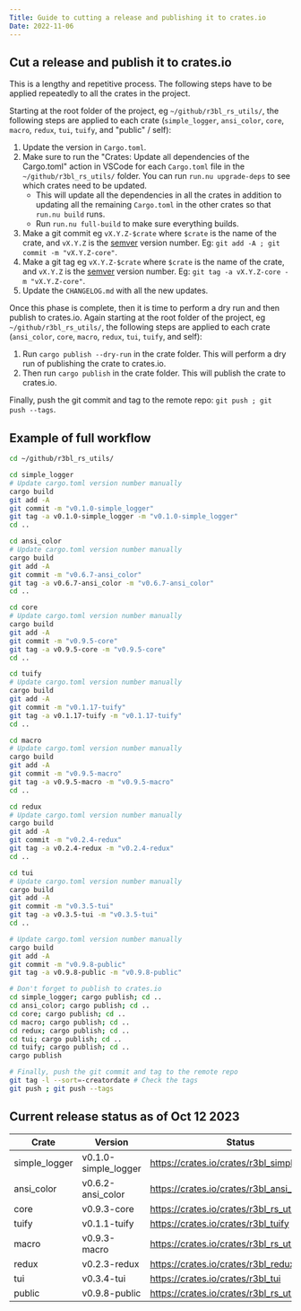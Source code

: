 ```yaml
---
Title: Guide to cutting a release and publishing it to crates.io
Date: 2022-11-06
---
```


## Cut a release and publish it to crates.io

This is a lengthy and repetitive process. The following steps have to be applied repeatedly to all
the crates in the project.

Starting at the root folder of the project, eg `~/github/r3bl_rs_utils/`, the following steps are
applied to each crate (`simple_logger`, `ansi_color`, `core`, `macro`, `redux`, `tui`, `tuify`, and
"public" / self):

1. Update the version in `Cargo.toml`.
2. Make sure to run the "Crates: Update all dependencies of the Cargo.toml" action in VSCode for
   each `Cargo.toml` file in the `~/github/r3bl_rs_utils/` folder. You can run `run.nu upgrade-deps`
   to see which crates need to be updated.
   - This will update all the dependencies in all the crates in addition to updating all the
     remaining `Cargo.toml` in the other crates so that `run.nu build` runs.
   - Run `run.nu full-build` to make sure everything builds.
3. Make a git commit eg `vX.Y.Z-$crate` where `$crate` is the name of the crate, and `vX.Y.Z` is the
   [semver](https://semver.org/) version number. Eg: `git add -A ; git commit -m "vX.Y.Z-core"`.
4. Make a git tag eg `vX.Y.Z-$crate` where `$crate` is the name of the crate, and `vX.Y.Z` is the
   [semver](https://semver.org/) version number. Eg: `git tag -a vX.Y.Z-core -m "vX.Y.Z-core"`.
5. Update the `CHANGELOG.md` with all the new updates.

Once this phase is complete, then it is time to perform a dry run and then publish to crates.io.
Again starting at the root folder of the project, eg `~/github/r3bl_rs_utils/`, the following steps
are applied to each crate (`ansi_color`, `core`, `macro`, `redux`, `tui`, `tuify`, and self):

1. Run `cargo publish --dry-run` in the crate folder. This will perform a dry run of publishing the
   crate to crates.io.
2. Then run `cargo publish` in the crate folder. This will publish the crate to crates.io.

Finally, push the git commit and tag to the remote repo: `git push ; git push --tags`.

## Example of full workflow

```sh
cd ~/github/r3bl_rs_utils/

cd simple_logger
# Update cargo.toml version number manually
cargo build
git add -A
git commit -m "v0.1.0-simple_logger"
git tag -a v0.1.0-simple_logger -m "v0.1.0-simple_logger"
cd ..

cd ansi_color
# Update cargo.toml version number manually
cargo build
git add -A
git commit -m "v0.6.7-ansi_color"
git tag -a v0.6.7-ansi_color -m "v0.6.7-ansi_color"
cd ..

cd core
# Update cargo.toml version number manually
cargo build
git add -A
git commit -m "v0.9.5-core"
git tag -a v0.9.5-core -m "v0.9.5-core"
cd ..

cd tuify
# Update cargo.toml version number manually
cargo build
git add -A
git commit -m "v0.1.17-tuify"
git tag -a v0.1.17-tuify -m "v0.1.17-tuify"
cd ..

cd macro
# Update cargo.toml version number manually
cargo build
git add -A
git commit -m "v0.9.5-macro"
git tag -a v0.9.5-macro -m "v0.9.5-macro"
cd ..

cd redux
# Update cargo.toml version number manually
cargo build
git add -A
git commit -m "v0.2.4-redux"
git tag -a v0.2.4-redux -m "v0.2.4-redux"
cd ..

cd tui
# Update cargo.toml version number manually
cargo build
git add -A
git commit -m "v0.3.5-tui"
git tag -a v0.3.5-tui -m "v0.3.5-tui"
cd ..

# Update cargo.toml version number manually
cargo build
git add -A
git commit -m "v0.9.8-public"
git tag -a v0.9.8-public -m "v0.9.8-public"

# Don't forget to publish to crates.io
cd simple_logger; cargo publish; cd ..
cd ansi_color; cargo publish; cd ..
cd core; cargo publish; cd ..
cd macro; cargo publish; cd ..
cd redux; cargo publish; cd ..
cd tui; cargo publish; cd ..
cd tuify; cargo publish; cd ..
cargo publish

# Finally, push the git commit and tag to the remote repo
git tag -l --sort=-creatordate # Check the tags
git push ; git push --tags
```

## Current release status as of Oct 12 2023

| Crate         | Version              | Status                                       |
| ------------- | -------------------- | -------------------------------------------- |
| simple_logger | v0.1.0-simple_logger | https://crates.io/crates/r3bl_simple_logger  |
| ansi_color    | v0.6.2-ansi_color    | https://crates.io/crates/r3bl_ansi_color     |
| core          | v0.9.3-core          | https://crates.io/crates/r3bl_rs_utils_core  |
| tuify         | v0.1.1-tuify         | https://crates.io/crates/r3bl_tuify          |
| macro         | v0.9.3-macro         | https://crates.io/crates/r3bl_rs_utils_macro |
| redux         | v0.2.3-redux         | https://crates.io/crates/r3bl_redux          |
| tui           | v0.3.4-tui           | https://crates.io/crates/r3bl_tui            |
| public        | v0.9.8-public        | https://crates.io/crates/r3bl_rs_utils       |
